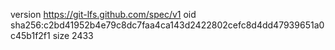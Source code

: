 version https://git-lfs.github.com/spec/v1
oid sha256:c2bd41952b4e79c8dc7faa4ca143d2422802cefc8d4dd47939651a0c45b1f2f1
size 2433
